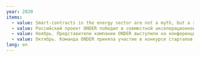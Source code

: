 ```yaml
---
year: 2020
items:
  - value: Smart-contracts in the energy sector are not a myth, but a reality.<br> <a href="https://rb.ru/news/onder-pulsar/" target="_blank">rb.ru</a>
  - value: Российский проект ONDER победил в совместной акселерационной программе ИВФ РТ и Pulsar.<br> <a href="https://gridcom-rt.ru/press-tsentr/novosti/smart-kontrakty-v-energetike-ne-mif-a-realnost-/" target="_blank">Сетевая компания</a>
  - value: Ноябрь. Представители компании ONDER выступили на конференции Energynet.CON-2020. Было представлено два доклада. 1) «Технологические решения в системах обращения сертификатов происхождения электроэнергии». На нем был представлен прототип первого государственного реестра зеленых сертификатов, реализованный при помощи технологии блокчейн. 2) «Автоматизированный сервис поддержки исполнителей услуг управления спросом на электроэнергию», в котором были раскрыты актуальные проблемы и решения в части управления спросом.<br><a href="https://energynet.ru/con2020#!/tab/239491016-1" target="_blank">Энерджинет</a>
  - value: Октябрь. Команда ONDER приняла участие в конкурсе стартапов PowerACE 2020, который прошел в рамках ежегодной Сингапурской энергетической недели (SIEW 2020). Компания ONDER стала одной из 12 участников, отобранных из более чем 60 команд. На конкурсе ONDER представил решение для организации расчетов за электроэнергию между участниками микрогридов.
lang: en
---
```

